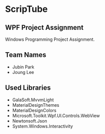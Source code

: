 # ScripTube
## WPF Project Assignment

Windows Programming Project Assignment.

## Team Names
- Jubin Park
- Joung Lee

## Used Libraries
- GalaSoft.MvvmLight
- MaterialDesignThemes
- MaterialDesignColors
- Microsoft.Toolkit.Wpf.UI.Controls.WebView
- Newtonsoft.Json
- System.Windows.Interactivity
